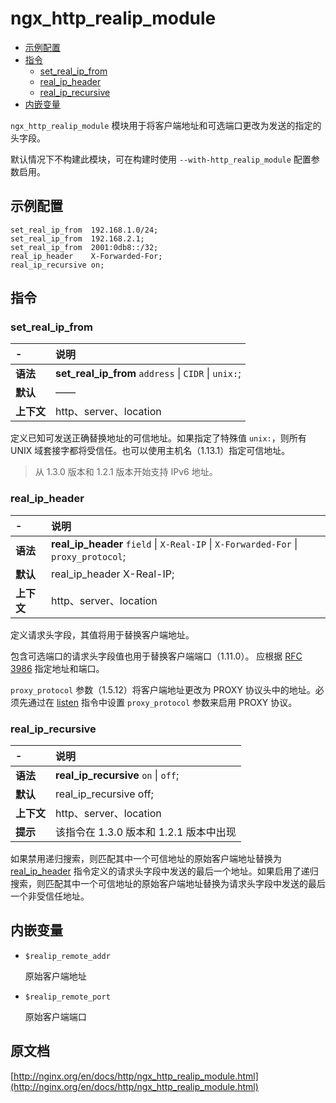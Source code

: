 # ngx_http_realip_module

- [示例配置](#example_configuration)
- [指令](#directives)
    - [set_real_ip_from](#set_real_ip_from)
    - [real_ip_header](#real_ip_header)
    - [real_ip_recursive](#real_ip_recursive)
- [内嵌变量](#embedded_variables)

`ngx_http_realip_module` 模块用于将客户端地址和可选端口更改为发送的指定的头字段。

默认情况下不构建此模块，可在构建时使用 `--with-http_realip_module` 配置参数启用。

<a id="example_configuration"></a>

## 示例配置
```nginx
set_real_ip_from  192.168.1.0/24;
set_real_ip_from  192.168.2.1;
set_real_ip_from  2001:0db8::/32;
real_ip_header    X-Forwarded-For;
real_ip_recursive on;
```

<a id="directives"></a>

## 指令

### set_real_ip_from

|\-|说明|
|:------|:------|
|**语法**|**set_real_ip_from** `address` &#124; `CIDR` &#124; `unix:`;|
|**默认**|——|
|**上下文**|http、server、location|

定义已知可发送正确替换地址的可信地址。如果指定了特殊值 `unix:`，则所有 UNIX 域套接字都将受信任。也可以使用主机名（1.13.1）指定可信地址。

> 从 1.3.0 版本和 1.2.1 版本开始支持 IPv6 地址。

### real_ip_header

|\-|说明|
|:------|:------|
|**语法**|**real_ip_header** `field` &#124; `X-Real-IP` &#124; `X-Forwarded-For` &#124; `proxy_protocol`;|
|**默认**|real_ip_header X-Real-IP;|
|**上下文**|http、server、location|

定义请求头字段，其值将用于替换客户端地址。

包含可选端口的请求头字段值也用于替换客户端端口（1.11.0）。 应根据 [RFC 3986](https://tools.ietf.org/html/rfc3986) 指定地址和端口。

`proxy_protocol` 参数（1.5.12）将客户端地址更改为 PROXY 协议头中的地址。必须先通过在 [listen](ngx_http_core_module.md#listen) 指令中设置 `proxy_protocol` 参数来启用 PROXY 协议。

### real_ip_recursive

|\-|说明|
|:------|:------|
|**语法**|**real_ip_recursive** `on` &#124; `off`;|
|**默认**|real_ip_recursive off;|
|**上下文**|http、server、location|
|**提示**|该指令在 1.3.0 版本和 1.2.1 版本中出现|

如果禁用递归搜索，则匹配其中一个可信地址的原始客户端地址替换为 [real_ip_header](ngx_http_realip_module.md#real_ip_header) 指令定义的请求头字段中发送的最后一个地址。如果启用了递归搜索，则匹配其中一个可信地址的原始客户端地址替换为请求头字段中发送的最后一个非受信任地址。

<a id="embedded_variables"></a>

## 内嵌变量

- `$realip_remote_addr`

    原始客户端地址
    
- `$realip_remote_port`

    原始客户端端口

## 原文档
[http://nginx.org/en/docs/http/ngx_http_realip_module.html](http://nginx.org/en/docs/http/ngx_http_realip_module.html)
